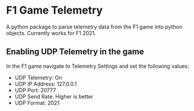 # F1 Game Telemetry
A python package to parse telemetry data from the F1 game into python objects. Currently works for F1 2021.

## Enabling UDP Telemetry in the game
In the F1 game navigate to Telemetry Settings and set the following values:
  - UDP Telemetry: On
  - UDP IP Address: 127.0.0.1
  - UDP Port: 20777
  - UDP Send Rate: Higher is better
  - UDP Format: 2021